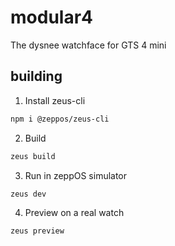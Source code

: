 # modular4
The dysnee watchface for GTS 4 mini

## building

1. Install zeus-cli
```sh
npm i @zeppos/zeus-cli
```

2. Build
```sh
zeus build
```

3. Run in zeppOS simulator
```sh
zeus dev
```

4. Preview on a real watch
```sh
zeus preview
```
